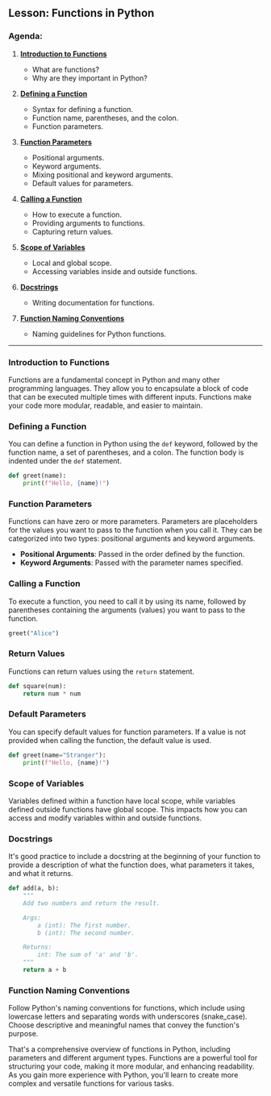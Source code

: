 ## Lesson: Functions in Python

### Agenda:

1. [**Introduction to Functions**](https://github.com/romabak/devops_course/tree/python/lesson003#introduction-to-functions)
   - What are functions?
   - Why are they important in Python?

2. [**Defining a Function**](https://github.com/romabak/devops_course/tree/python/lesson003#defining-a-function)
   - Syntax for defining a function.
   - Function name, parentheses, and the colon.
   - Function parameters.

3. [**Function Parameters**](https://github.com/romabak/devops_course/tree/python/lesson003#introduction-to-functions)
   - Positional arguments.
   - Keyword arguments.
   - Mixing positional and keyword arguments.
   - Default values for parameters.

4. [**Calling a Function**](https://github.com/romabak/devops_course/tree/python/lesson003#introduction-to-functions)
   - How to execute a function.
   - Providing arguments to functions.
   - Capturing return values.

5. [**Scope of Variables**](https://github.com/romabak/devops_course/tree/python/lesson003#introduction-to-functions)
   - Local and global scope.
   - Accessing variables inside and outside functions.

6. [**Docstrings**]()
   - Writing documentation for functions.

7. [**Function Naming Conventions**](https://github.com/romabak/devops_course/tree/python/lesson003#introduction-to-functions)
   - Naming guidelines for Python functions.

---

### Introduction to Functions

Functions are a fundamental concept in Python and many other programming languages. They allow you to encapsulate a block of code that can be executed multiple times with different inputs. Functions make your code more modular, readable, and easier to maintain.

### Defining a Function

You can define a function in Python using the `def` keyword, followed by the function name, a set of parentheses, and a colon. The function body is indented under the `def` statement.

```python
def greet(name):
    print(f"Hello, {name}!")
```

### Function Parameters

Functions can have zero or more parameters. Parameters are placeholders for the values you want to pass to the function when you call it. They can be categorized into two types: positional arguments and keyword arguments.

- **Positional Arguments**: Passed in the order defined by the function.
- **Keyword Arguments**: Passed with the parameter names specified.

### Calling a Function

To execute a function, you need to call it by using its name, followed by parentheses containing the arguments (values) you want to pass to the function.

```python
greet("Alice")
```

### Return Values

Functions can return values using the `return` statement.

```python
def square(num):
    return num * num
```

### Default Parameters

You can specify default values for function parameters. If a value is not provided when calling the function, the default value is used.

```python
def greet(name="Stranger"):
    print(f"Hello, {name}!")
```

### Scope of Variables

Variables defined within a function have local scope, while variables defined outside functions have global scope. This impacts how you can access and modify variables within and outside functions.

### Docstrings

It's good practice to include a docstring at the beginning of your function to provide a description of what the function does, what parameters it takes, and what it returns.

```python
def add(a, b):
    """
    Add two numbers and return the result.

    Args:
        a (int): The first number.
        b (int): The second number.

    Returns:
        int: The sum of 'a' and 'b'.
    """
    return a + b
```

### Function Naming Conventions

Follow Python's naming conventions for functions, which include using lowercase letters and separating words with underscores (snake_case). Choose descriptive and meaningful names that convey the function's purpose.

That's a comprehensive overview of functions in Python, including parameters and different argument types. Functions are a powerful tool for structuring your code, making it more modular, and enhancing readability. As you gain more experience with Python, you'll learn to create more complex and versatile functions for various tasks.
